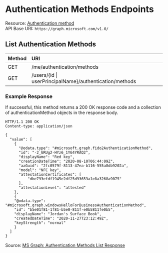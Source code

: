 # Authentication Methods Endpoints
Resource: [Authentication method](https://learn.microsoft.com/en-us/graph/api/resources/authenticationmethod?view=graph-rest-1.0)  
API Base URI: ```https://graph.microsoft.com/v1.0/```

## List Authentication Methods
| Method   | URI |
| :------- | :------- |
| GET | /me/authentication/methods |
| GET  | /users/{id \| userPrincipalName}/authentication/methods |

### Example Response
If successful, this method returns a 200 OK response code and a collection of authenticationMethod objects in the response body.
```
HTTP/1.1 200 OK
Content-type: application/json

{
  "value": [
    {
      "@odata.type": "#microsoft.graph.fido2AuthenticationMethod",
      "id": "-2_GRUg2-HYz6_1YG4YRAQ2",
      "displayName": "Red key",
      "creationDateTime": "2020-08-10T06:44:09Z",
      "aaGuid": "2fc0579f-8113-47ea-b116-555a8db9202a",
      "model": "NFC key",
      "attestationCertificates": [
          "dbe793efdf1945e2df25d93653a1e8a3268a9075"
      ],
      "attestationLevel": "attested"
    },
    {
    "@odata.type": "#microsoft.graph.windowsHelloForBusinessAuthenticationMethod",
    "id": "b5e01f81-1f81-b5e0-811f-e0b5811fe0b5",
    "displayName": "Jordan's Surface Book",
    "createdDateTime": "2020-11-27T23:12:49Z",
    "keyStrength": "normal"
    }
  ]
}
```
Source: [MS Graph: Authentication Methods List Response](https://learn.microsoft.com/en-us/graph/api/authentication-list-methods?view=graph-rest-1.0&tabs=http#response-1)
